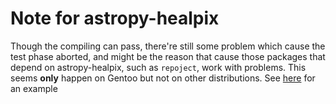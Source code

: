 # Note for astropy-healpix
Though the compiling can pass, there're still some problem which cause the test phase aborted, and might be the reason that cause those packages that depend on astropy-healpix, such as `repoject`, work with problems. This seems **only** happen on Gentoo but not on other distributions. See [here](https://github.com/Universebenzene/benzene-overlay/tree/master/dev-python/reproject#note-for-reproject) for an example
